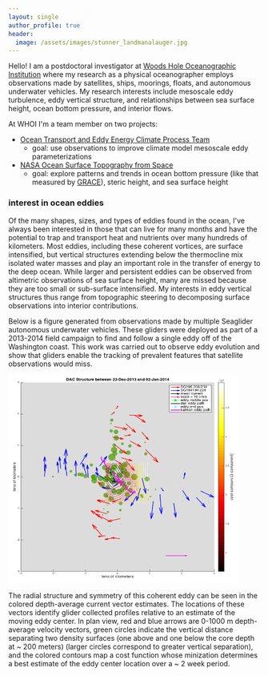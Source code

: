 ```yaml
---
layout: single
author_profile: true
header:
  image: /assets/images/stunner_landmanalauger.jpg
---
```


Hello! I am a postdoctoral investigator at [Woods Hole Oceanographic Institution](https://www.whoi.edu) where my research as a physical oceanographer employs observations made by satellites, ships, moorings, floats, and autonomous underwater vehicles. My research interests include mesoscale eddy turbulence, eddy vertical structure, and relationships between sea surface height, ocean bottom pressure, and interior flows. 

At WHOI I'm a team member on two projects: 
* [Ocean Transport and Eddy Energy Climate Process Team](https://ocean-eddy-cpt.github.io) 
    + goal: use observations to improve climate model mesoscale eddy parameterizations
* [NASA Ocean Surface Topography from Space](https://sealevel.jpl.nasa.gov/documents/1688/?list=projects)  
    + goal: explore patterns and trends in ocean bottom pressure (like that measured by [GRACE](https://grace.jpl.nasa.gov)), steric height, and sea surface height 

### interest in ocean eddies 
Of the many shapes, sizes, and types of eddies found in the ocean, I've always been interested in those that can live for many months and have the potential to trap and transport heat and nutrients over many hundreds of kilometers. Most eddies, including these coherent vortices, are surface intensified, but vertical structures extending below the thermocline mix isolated water masses and play an important role in the transfer of energy to the deep ocean. While larger and persistent eddies can be observed from altimetric observations of sea surface height, many are missed because they are too small or sub-surface intensified. My interests in eddy vertical structures thus range from topographic steering to decomposing surface observations into interior contributions.      

Below is a figure generated from observations made by multiple Seaglider autonomous underwater vehicles. These gliders were deployed as part of a 2013-2014 field campaign to find and follow a single eddy off of the Washington coast. This work was carried out to observe eddy evolution and show that gliders enable the tracking of prevalent features that satellite observations would miss. 

<img src="/assets/images/centering_method.png" width="460" height="415"/>

The radial structure and symmetry of this coherent eddy can be seen in the colored depth-average current vector estimates. The locations of these vectors identify glider collected profiles relative to an estimate of the moving eddy center. In plan view, red and blue arrows are 0-1000 m depth-average velocity vectors, green circles indicate the vertical distance separating two density surfaces (one above and one below the core depth at ~ 200 meters) (larger circles correspond to greater vertical separation), and the colored contours map a cost function whose minization determines a best estimate of the eddy center location over a ~ 2 week period. 

